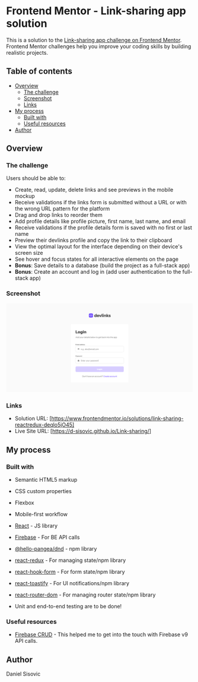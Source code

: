 # Frontend Mentor - Link-sharing app solution

This is a solution to the [Link-sharing app challenge on Frontend Mentor](https://www.frontendmentor.io/challenges/linksharing-app-Fbt7yweGsT). Frontend Mentor challenges help you improve your coding skills by building realistic projects. 

## Table of contents

- [Overview](#overview)
  - [The challenge](#the-challenge)
  - [Screenshot](#screenshot)
  - [Links](#links)
- [My process](#my-process)
  - [Built with](#built-with)
  - [Useful resources](#useful-resources)
- [Author](#author)

## Overview

### The challenge

Users should be able to:

- Create, read, update, delete links and see previews in the mobile mockup
- Receive validations if the links form is submitted without a URL or with the wrong URL pattern for the platform
- Drag and drop links to reorder them
- Add profile details like profile picture, first name, last name, and email
- Receive validations if the profile details form is saved with no first or last name
- Preview their devlinks profile and copy the link to their clipboard
- View the optimal layout for the interface depending on their device's screen size
- See hover and focus states for all interactive elements on the page
- **Bonus**: Save details to a database (build the project as a full-stack app)
- **Bonus**: Create an account and log in (add user authentication to the full-stack app)

### Screenshot

![](./screenshot.png)

### Links

- Solution URL: [https://www.frontendmentor.io/solutions/link-sharing-reactredux-deqlo5jO45]
- Live Site URL: [https://d-sisovic.github.io/Link-sharing/]

## My process

### Built with

- Semantic HTML5 markup
- CSS custom properties
- Flexbox
- Mobile-first workflow
- [React](https://reactjs.org/) - JS library
- [Firebase](https://firebase.google.com/) - For BE API calls
- [@hello-pangea/dnd](https://www.npmjs.com/package/@hello-pangea/dnd) - npm library
- [react-redux](https://www.npmjs.com/package/react-redux) - For managing state/npm library
- [react-hook-form](https://www.npmjs.com/package/react-hook-form) - For form state/npm library
- [react-toastify](https://www.npmjs.com/package/react-toastify) - For UI notifications/npm library
- [react-router-dom](https://www.npmjs.com/package/react-router-dom) - For managing router state/npm library

- Unit and end-to-end testing are to be done!

### Useful resources

- [Firebase CRUD](https://softauthor.com/firebase-firestore-add-document-data-using-setdoc/) - This helped me to get into the touch with Firebase v9 API calls.

## Author

Daniel Sisovic
